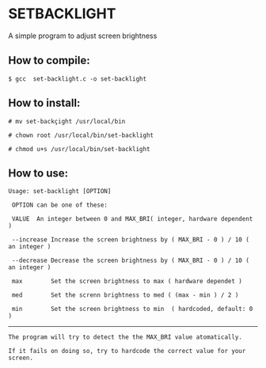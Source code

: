 SETBACKLIGHT
============

 A simple program to adjust screen brightness

How to compile:
----------------
 `$ gcc  set-backlight.c -o set-backlight`

How to install:
----------------
 `# mv set-backçight /usr/local/bin`
 
 `# chown root /usr/local/bin/set-backlight`
 
 `# chmod u+s /usr/local/bin/set-backlight`

How to use:
------------
 `Usage: set-backlight [OPTION]`
 
` OPTION can be one of these:`

` VALUE  An integer between 0 and MAX_BRI( integer, hardware dependent )`

` --increase Increase the screen brightness by ( MAX_BRI - 0 ) / 10 ( an integer )`

` --decrease Decrease the screen brightness by ( MAX_BRI - 0 ) / 10 ( an integer )`

` max        Set the screen brightness to max ( hardware dependet )`

` med        Set the screnn brightness to med ( (max - min ) / 2 )`

` min        Set the screen brightness to min  ( hardcoded, default: 0 )`


 ----------------------------------------------------------------------------------
`The program will try to detect the the MAX_BRI value atomatically.`

`If it fails on doing so, try to hardcode the correct value for your screen.`


